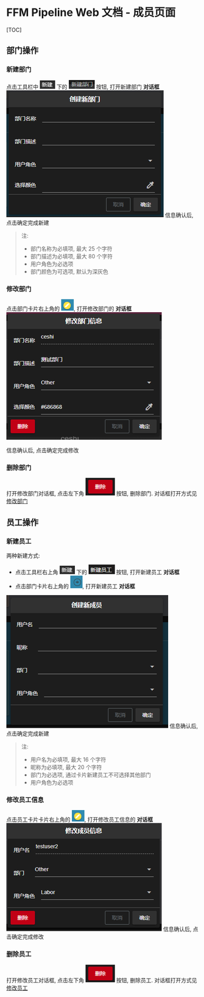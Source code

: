 <h1> FFM Pipeline Web 文档 - 成员页面 </h1>

[TOC]

## 部门操作

### 新建部门
点击工具栏中 **![新建](./doc_pic/member-create.png)** 下的 **![新建部门](./doc_pic/member-create-department.png)** 按钮, 打开新建部门 **对话框**
**![新建部门对话框](./doc_pic/member-dialog-create-department.png)**
信息确认后, 点击确定完成新建

> 注:
> - 部门名称为必填项, 最大 25 个字符
> - 部门描述为必填项, 最大 80 个字符
> - 用户角色为必选项
> - 部门颜色为可选项, 默认为深灰色

### 修改部门
点击部门卡片右上角的 **![小笔](./doc_pic/member-btn-modify-pen.png)**, 打开修改部门的 **对话框**
**![修改部门对话框](./doc_pic/member-dialog-modify-department.png)**

信息确认后, 点击确定完成修改

### 删除部门
打开修改部门对话框, 点击左下角 **![删除](./doc_pic/member-btn-delete.png)** 按钮, 删除部门. 对话框打开方式见 [修改部门](#修改部门) 


## 员工操作

### 新建员工
两种新建方式:
- 点击工具栏右上角 **![新建](./doc_pic/member-create.png)** 下的 **![新建员工](./doc_pic/member-create-employee.png)** 按钮, 打开新建员工 **对话框**
- 点击部门卡片右上角的 **![+](./doc_pic/member-create-employee-+.png)**, 打开新建员工 **对话框**

**![新建员工对话框](./doc_pic/member-dialog-create-employee.png)**
信息确认后, 点击确定完成新建

> 注:
> - 用户名为必填项, 最大 16 个字符
> - 昵称为必填项, 最大 20 个字符
> - 部门为必选项, 通过卡片新建员工不可选择其他部门
> - 用户角色为必选项

### 修改员工信息
点击员工卡片卡片右上角的 **![小笔](./doc_pic/member-btn-modify-pen.png)**, 打开修改员工信息的 **对话框**
**![修改员工对话框](./doc_pic/member-dialog-modify-employee.png)**
信息确认后, 点击确定完成修改


### 删除员工
打开修改员工对话框, 点击左下角 **![删除](./doc_pic/member-btn-delete.png)** 按钮, 删除员工. 对话框打开方式见 [修改员工](#修改员工信息) 
